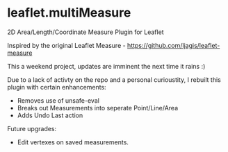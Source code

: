 # leaflet.multiMeasure
2D Area/Length/Coordinate Measure Plugin for Leaflet

Inspired by the original Leaflet Measure - https://github.com/ljagis/leaflet-measure

This a weekend project, updates are imminent the next time it rains :)

Due to a lack of activty on the repo and a personal curioustity, I rebuilt this plugin with certain enhancements:
- Removes use of unsafe-eval
- Breaks out Measurements into seperate Point/Line/Area
- Adds Undo Last action

Future upgrades:
- Edit vertexes on saved measurements. 


